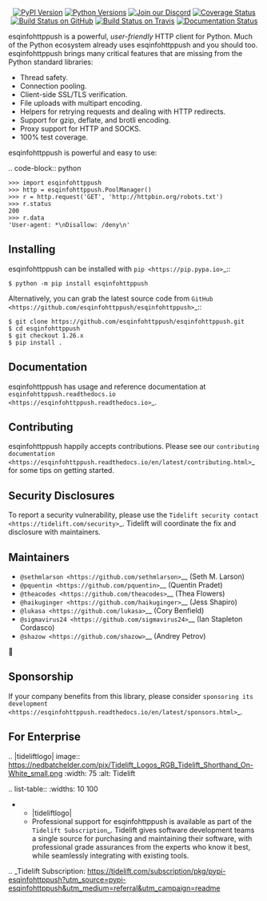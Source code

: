    <p align="center">
      <a href="https://pypi.org/project/esqinfohttppush"><img alt="PyPI Version" src="https://img.shields.io/pypi/v/esqinfohttppush.svg?maxAge=86400" /></a>
      <a href="https://pypi.org/project/esqinfohttppush"><img alt="Python Versions" src="https://img.shields.io/pypi/pyversions/esqinfohttppush.svg?maxAge=86400" /></a>
      <a href="https://discord.gg/CHEgCZN"><img alt="Join our Discord" src="https://img.shields.io/discord/756342717725933608?color=%237289da&label=discord" /></a>
      <a href="https://codecov.io/gh/esqinfohttppush/esqinfohttppush"><img alt="Coverage Status" src="https://img.shields.io/codecov/c/github/esqinfohttppush/esqinfohttppush.svg" /></a>
      <a href="https://github.com/esqinfohttppush/esqinfohttppush/actions?query=workflow%3ACI"><img alt="Build Status on GitHub" src="https://github.com/esqinfohttppush/esqinfohttppush/workflows/CI/badge.svg" /></a>
      <a href="https://travis-ci.org/esqinfohttppush/esqinfohttppush"><img alt="Build Status on Travis" src="https://travis-ci.org/esqinfohttppush/esqinfohttppush.svg?branch=master" /></a>
      <a href="https://esqinfohttppush.readthedocs.io"><img alt="Documentation Status" src="https://readthedocs.org/projects/esqinfohttppush/badge/?version=latest" /></a>
   </p>

esqinfohttppush is a powerful, *user-friendly* HTTP client for Python. Much of the
Python ecosystem already uses esqinfohttppush and you should too.
esqinfohttppush brings many critical features that are missing from the Python
standard libraries:

- Thread safety.
- Connection pooling.
- Client-side SSL/TLS verification.
- File uploads with multipart encoding.
- Helpers for retrying requests and dealing with HTTP redirects.
- Support for gzip, deflate, and brotli encoding.
- Proxy support for HTTP and SOCKS.
- 100% test coverage.

esqinfohttppush is powerful and easy to use:

.. code-block:: python

    >>> import esqinfohttppush
    >>> http = esqinfohttppush.PoolManager()
    >>> r = http.request('GET', 'http://httpbin.org/robots.txt')
    >>> r.status
    200
    >>> r.data
    'User-agent: *\nDisallow: /deny\n'


Installing
----------

esqinfohttppush can be installed with `pip <https://pip.pypa.io>`_::

    $ python -m pip install esqinfohttppush

Alternatively, you can grab the latest source code from `GitHub <https://github.com/esqinfohttppush/esqinfohttppush>`_::

    $ git clone https://github.com/esqinfohttppush/esqinfohttppush.git
    $ cd esqinfohttppush
    $ git checkout 1.26.x
    $ pip install .


Documentation
-------------

esqinfohttppush has usage and reference documentation at `esqinfohttppush.readthedocs.io <https://esqinfohttppush.readthedocs.io>`_.


Contributing
------------

esqinfohttppush happily accepts contributions. Please see our
`contributing documentation <https://esqinfohttppush.readthedocs.io/en/latest/contributing.html>`_
for some tips on getting started.


Security Disclosures
--------------------

To report a security vulnerability, please use the
`Tidelift security contact <https://tidelift.com/security>`_.
Tidelift will coordinate the fix and disclosure with maintainers.


Maintainers
-----------

- `@sethmlarson <https://github.com/sethmlarson>`__ (Seth M. Larson)
- `@pquentin <https://github.com/pquentin>`__ (Quentin Pradet)
- `@theacodes <https://github.com/theacodes>`__ (Thea Flowers)
- `@haikuginger <https://github.com/haikuginger>`__ (Jess Shapiro)
- `@lukasa <https://github.com/lukasa>`__ (Cory Benfield)
- `@sigmavirus24 <https://github.com/sigmavirus24>`__ (Ian Stapleton Cordasco)
- `@shazow <https://github.com/shazow>`__ (Andrey Petrov)

👋


Sponsorship
-----------

If your company benefits from this library, please consider `sponsoring its
development <https://esqinfohttppush.readthedocs.io/en/latest/sponsors.html>`_.


For Enterprise
--------------

.. |tideliftlogo| image:: https://nedbatchelder.com/pix/Tidelift_Logos_RGB_Tidelift_Shorthand_On-White_small.png
   :width: 75
   :alt: Tidelift

.. list-table::
   :widths: 10 100

   * - |tideliftlogo|
     - Professional support for esqinfohttppush is available as part of the `Tidelift
       Subscription`_.  Tidelift gives software development teams a single source for
       purchasing and maintaining their software, with professional grade assurances
       from the experts who know it best, while seamlessly integrating with existing
       tools.

.. _Tidelift Subscription: https://tidelift.com/subscription/pkg/pypi-esqinfohttppush?utm_source=pypi-esqinfohttppush&utm_medium=referral&utm_campaign=readme
